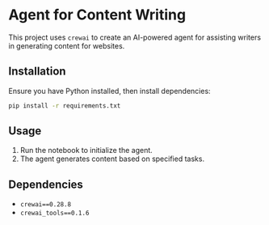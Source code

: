 # Agent for Content Writing

This project uses `crewai` to create an AI-powered agent for assisting writers in generating content for websites.

## Installation

Ensure you have Python installed, then install dependencies:

```sh
pip install -r requirements.txt
```

## Usage

1. Run the notebook to initialize the agent.
2. The agent generates content based on specified tasks.

## Dependencies

- `crewai==0.28.8`
- `crewai_tools==0.1.6`

